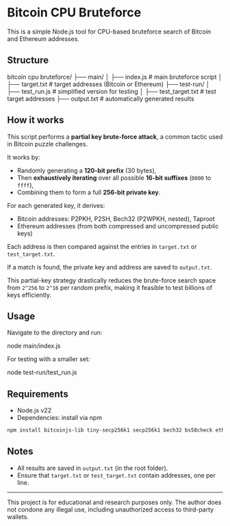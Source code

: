 # Bitcoin CPU Bruteforce

This is a simple Node.js tool for CPU-based bruteforce search of Bitcoin and Ethereum addresses.

## Structure

bitcoin cpu bruteforce/
├── main/
│ ├── index.js # main bruteforce script
│ ├── target.txt # target addresses (Bitcoin or Ethereum)
├── test-run/
│ ├── test_run.js # simplified version for testing
│ ├── test_target.txt # test target addresses
├── output.txt # automatically generated results

## How it works

This script performs a **partial key brute-force attack**, a common tactic used in Bitcoin puzzle challenges.

It works by:
- Randomly generating a **120-bit prefix** (30 bytes),
- Then **exhaustively iterating** over all possible **16-bit suffixes** (`0000` to `ffff`),
- Combining them to form a full **256-bit private key**.

For each generated key, it derives:
- Bitcoin addresses: P2PKH, P2SH, Bech32 (P2WPKH, nested), Taproot
- Ethereum addresses (from both compressed and uncompressed public keys)

Each address is then compared against the entries in `target.txt` or `test_target.txt`.

If a match is found, the private key and address are saved to `output.txt`.

This partial-key strategy drastically reduces the brute-force search space from `2^256` to `2^16` per random prefix, making it feasible to test billions of keys efficiently.


## Usage

Navigate to the directory and run:

node main/index.js


For testing with a smaller set:

node test-run/test_run.js


## Requirements

- Node.js v22
- Dependencies: install via npm
```bash
npm install bitcoinjs-lib tiny-secp256k1 secp256k1 bech32 bs58check ethereum-cryptography
```

## Notes

- All results are saved in `output.txt` (in the root folder).
- Ensure that `target.txt` or `test_target.txt` contain addresses, one per line.

---

This project is for educational and research purposes only.
The author does not condone any illegal use, including unauthorized access to third-party wallets.